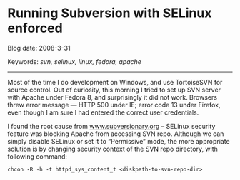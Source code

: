 # Running Subversion with SELinux enforced

Blog date: 2008-3-31

Keywords: *svn, selinux, linux, fedora, apache*

---

Most of the time I do development on Windows, and use TortoiseSVN for source control. Out of curiosity, this morning I tried to set up SVN server with Apache under Fedora 8, and surprisingly it did not work. Browsers threw error message — HTTP 500 under IE; error code 13 under Firefox, even though I am sure I had entered the correct user credentials.

I found the root cause from www.subversionary.org – SELinux security feature was blocking Apache from accessing SVN repo. Although we can simply disable SELinux or set it to “Permissive” mode, the more appropriate solution is by changing security context of the SVN repo directory, with following command:

```
chcon -R -h -t httpd_sys_content_t <diskpath-to-svn-repo-dir>
```
